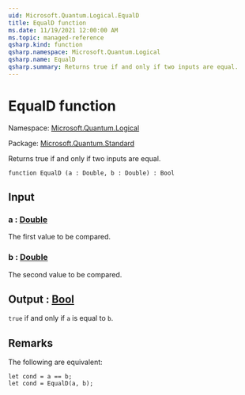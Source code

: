 ```yaml
---
uid: Microsoft.Quantum.Logical.EqualD
title: EqualD function
ms.date: 11/19/2021 12:00:00 AM
ms.topic: managed-reference
qsharp.kind: function
qsharp.namespace: Microsoft.Quantum.Logical
qsharp.name: EqualD
qsharp.summary: Returns true if and only if two inputs are equal.
---
```


# EqualD function

Namespace: [Microsoft.Quantum.Logical](xref:Microsoft.Quantum.Logical)

Package: [Microsoft.Quantum.Standard](https://nuget.org/packages/Microsoft.Quantum.Standard)


Returns true if and only if two inputs are equal.

```qsharp
function EqualD (a : Double, b : Double) : Bool
```


## Input

### a : [Double](xref:microsoft.quantum.qsharp.valueliterals#double-literals)

The first value to be compared.


### b : [Double](xref:microsoft.quantum.qsharp.valueliterals#double-literals)

The second value to be compared.



## Output : [Bool](xref:microsoft.quantum.qsharp.valueliterals#bool-literals)

`true` if and only if `a` is equal to `b`.

## Remarks

The following are equivalent:```qsharplet cond = a == b;let cond = EqualD(a, b);```
